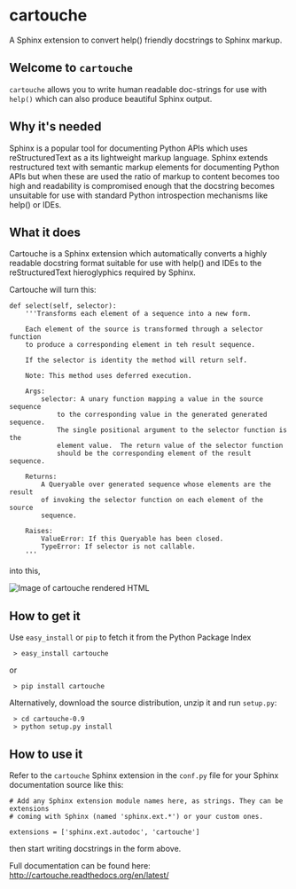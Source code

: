 cartouche
=========

A Sphinx extension to convert help() friendly docstrings to Sphinx markup.

Welcome to `cartouche`
----------------------

`cartouche` allows you to write human readable doc-strings for use with `help()` which can also produce beautiful Sphinx output.

Why it's needed
---------------

Sphinx is a popular tool for documenting Python APIs which uses reStructuredText as a its lightweight markup language. Sphinx extends restructured text with semantic markup elements for documenting Python APIs but when these are used the ratio of markup to content becomes too high and readability is compromised enough that the docstring becomes unsuitable for use with standard Python introspection mechanisms like help() or IDEs.

What it does
------------

Cartouche is a Sphinx extension which automatically converts a highly readable docstring format suitable for use with help() and IDEs to the reStructuredText hieroglyphics required by Sphinx.

Cartouche will turn this:

```
def select(self, selector):
    '''Transforms each element of a sequence into a new form.

    Each element of the source is transformed through a selector function
    to produce a corresponding element in teh result sequence.

    If the selector is identity the method will return self.

    Note: This method uses deferred execution.

    Args:
        selector: A unary function mapping a value in the source sequence
            to the corresponding value in the generated generated sequence.
            The single positional argument to the selector function is the
            element value.  The return value of the selector function
            should be the corresponding element of the result sequence.

    Returns:
        A Queryable over generated sequence whose elements are the result
        of invoking the selector function on each element of the source
        sequence.

    Raises:
        ValueError: If this Queryable has been closed.
        TypeError: If selector is not callable.
    '''
```

into this,

![Image of cartouche rendered HTML](http://cartouche.readthedocs.org/en/latest/_images/select_html.png)

How to get it
-------------

Use ``easy_install`` or ``pip`` to fetch it from the Python Package Index

```
 > easy_install cartouche
```

or

```
 > pip install cartouche 
```

Alternatively, download the source distribution, unzip it and run ``setup.py``:

```
 > cd cartouche-0.9
 > python setup.py install
```

How to use it
-------------

Refer to the `cartouche` Sphinx extension in the `conf.py` file for your Sphinx documentation source like this:

```
# Add any Sphinx extension module names here, as strings. They can be extensions
# coming with Sphinx (named 'sphinx.ext.*') or your custom ones.

extensions = ['sphinx.ext.autodoc', 'cartouche']
````

then start writing docstrings in the form above.

Full documentation can be found here: http://cartouche.readthedocs.org/en/latest/
